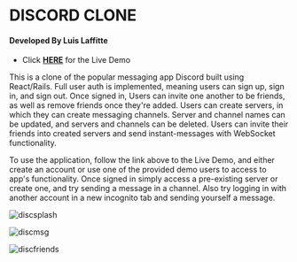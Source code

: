 # DISCORD CLONE
#### Developed By Luis Laffitte
* Click **[HERE](https://laffitte-discord-clone.onrender.com/)** for the Live Demo

This is a clone of the popular messaging app Discord built using React/Rails. Full user auth is implemented, meaning users can sign up, sign in, and sign out. Once signed in, Users can invite one another to be friends, as well as remove friends once they're added. Users can create servers, in which they can create messaging channels. Server and channel names can be updated, and servers and channels can be deleted. Users can invite their friends into created servers and send instant-messages with WebSocket functionality.

To use the application, follow the link above to the Live Demo, and either create an account or use one of the provided demo users to access to app's functionality. Once signed in simply access a pre-existing server or create one, and try sending a message in a channel. Also try logging in with another account in a new incognito tab and sending yourself a message.

![discsplash](https://github.com/Wizzerrd/DiscordClone/assets/133073175/fb442b7a-2ed9-47ac-af37-f45e297f6d2d)

![discmsg](https://github.com/Wizzerrd/DiscordClone/assets/133073175/b2b14c45-b95e-47d1-9a21-269a7f00634d)

![discfriends](https://github.com/Wizzerrd/DiscordClone/assets/133073175/90ca38d7-c0fa-4599-9cad-62294ee5d7c2)

